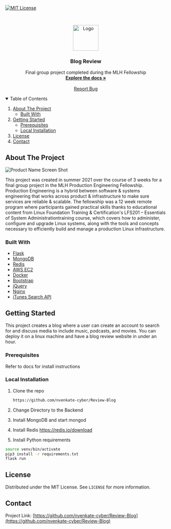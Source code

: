 
[![MIT License][license-shield]][license-url]




<!-- PROJECT LOGO -->
<br />
<p align="center">
  <a href="https://github.com/nvenkate-cyber/Review-Blog">
    <img src="https://i.ibb.co/cC69PsH/review-logo.png" alt="Logo" width="80" height="80">
  </a>

  <h3 align="center">Blog Review</h3>

  <p align="center">
    Final group project completed during the MLH Fellowship
    <br />
    <a href="https://github.com/nvenkate-cyber/Review-Blog"><strong>Explore the docs »</strong></a>
    <br />
    <br />
    <a href="hhttps://github.com/nvenkate-cyber/Review-Blog/issues">Report Bug</a>
  </p>
</p>



<!-- TABLE OF CONTENTS -->
<details open="open">
  <summary>Table of Contents</summary>
  <ol>
    <li>
      <a href="#about-the-project">About The Project</a>
      <ul>
        <li><a href="#built-with">Built With</a></li>
      </ul>
    </li>
    <li>
      <a href="#getting-started">Getting Started</a>
      <ul>
        <li><a href="#prerequisites">Prerequisites</a></li>
        <li><a href="#installation"> Local Installation</a></li>
      </ul>
    </li>
    <li><a href="#license">License</a></li>
    <li><a href="#contact">Contact</a></li>
  </ol>
</details>



<!-- ABOUT THE PROJECT -->
## About The Project

![Product Name Screen Shot](https://i.ibb.co/yfqdxNn/Screen-Shot-2021-08-12-at-5-34-15-AM.png)

This project was created in summer 2021 over the course of 3 weeks for a final group project in the MLH 
Production Engineering Fellowship. Production Engineering is a hybrid between software & systems engineering that works across product & infrastructure to make sure services are reliable & scalable. The
fellowship was a 12 week remote program where participants gained practical skills thanks to educational content from Linux Foundation Training & Certification's LFS201 – Essentials of System Administrationtraining course, which covers how to administer, configure and upgrade Linux systems, along with the tools and concepts necessary to efficiently build and manage a production Linux infrastructure.


### Built With

* [Flask](https://flask.palletsprojects.com/en/2.0.x/)
* [MongoDB](https://www.mongodb.com/)
* [Redis](https://redis.io/)
* [AWS EC2](https://aws.amazon.com/ec2/)
* [Docker](https://www.docker.com/)
* [Bootstrap](https://getbootstrap.com)
* [jQuery](https://jquery.com)
* [Nginx](https://www.nginx.com/)
* [iTunes Search API](https://affiliate.itunes.apple.com/resources/documentation/itunes-store-web-service-search-api/)



<!-- GETTING STARTED -->
## Getting Started

This project creates a blog where a user can create an account to search for and discuss media to include music, podcasts, and movies. You can deploy it on a linux machine and have a blog review website in under an hour.

### Prerequisites

Refer to docs for install instructions


### Local Installation

1. Clone the repo
   ```sh
   https://github.com/nvenkate-cyber/Review-Blog
   ```
2. Change Directory to the Backend
 
3. Install MongoDB and start mongod

4. Install Redis
  https://redis.io/download

5. Install Python requirements
  ```sh
  source venv/bin/activate
  pip3 install -r requirements.txt
  flask run
   ```


<!-- LICENSE -->
## License

Distributed under the MIT License. See `LICENSE` for more information.



<!-- CONTACT -->
## Contact

Project Link: [https://github.com/nvenkate-cyber/Review-Blog](https://github.com/nvenkate-cyber/Review-Blog)






<!-- MARKDOWN LINKS & IMAGES -->
<!-- https://www.markdownguide.org/basic-syntax/#reference-style-links -->


[license-shield]: https://img.shields.io/github/license/othneildrew/Best-README-Template.svg?style=for-the-badge
[license-url]: https://github.com/nvenkate-cyber/Review-Blog/blob/master/LICENSE.txt
